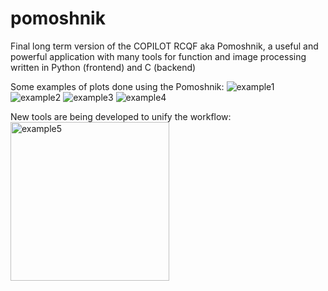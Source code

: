 # pomoshnik
Final long term version of the COPILOT RCQF aka Pomoshnik, a useful and powerful application with many tools for function and image processing written in Python (frontend) and C (backend)

Some examples of plots done using the Pomoshnik:
![example1](https://github.com/user-attachments/assets/b6975e91-b815-49e2-ac5e-a33cdd6252fb)
![example2](https://github.com/user-attachments/assets/b2488405-04b6-4b2a-bdcf-ea90fbc8aa7d)
![example3](https://github.com/user-attachments/assets/203d6a8b-64b5-4aa0-b104-19a94a162fed)
![example4](https://github.com/user-attachments/assets/07c3526f-b28e-4718-82ca-9ec050a53666)

New tools are being developed to unify the workflow:
<img width="254" alt="example5" src="https://github.com/user-attachments/assets/8ef16b26-e35d-4a22-bca4-2dbfa703e63f">
